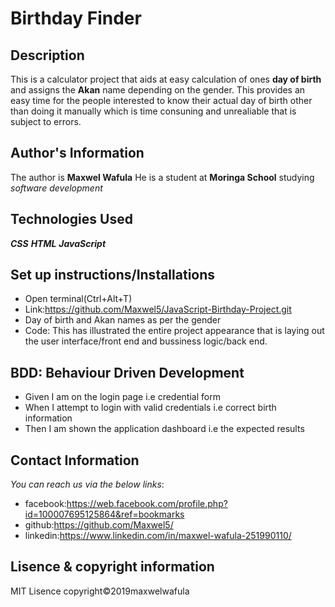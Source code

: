 # Birthday Finder

## Description
This is a calculator project that aids at easy calculation of ones __day of birth__ and assigns the **Akan** name depending on the gender. This provides an easy time for the people interested to know their actual day of birth other than doing it manually which is time consuning and unrealiable that is subject to errors.

## Author's Information
The author is __Maxwel Wafula__
He is a student at __Moringa School__ studying *software development*

## Technologies Used
  __*CSS*__
  __*HTML*__
  __*JavaScript*__

## Set up instructions/Installations
* Open terminal(Ctrl+Alt+T)
* Link:https://github.com/Maxwel5/JavaScript-Birthday-Project.git
* Day of birth and Akan names as per the gender
* Code: This has illustrated the entire project appearance that is laying out the user interface/front end and bussiness logic/back end.

## BDD: Behaviour Driven Development
* Given I am on the login page i.e credential form
* When I attempt to login with valid credentials i.e correct birth information
* Then I am shown the application dashboard i.e the expected results

## Contact Information
_You can reach us via the below links_:
* facebook:https://web.facebook.com/profile.php?id=100007695125864&ref=bookmarks
* github:https://github.com/Maxwel5/
* linkedin:https://www.linkedin.com/in/maxwel-wafula-251990110/

## Lisence & copyright information
MIT Lisence copyright&copy;2019maxwelwafula